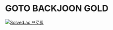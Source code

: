 # GOTO BACKJOON GOLD
[![Solved.ac
프로필](http://mazassumnida.wtf/api/v2/generate_badge?boj=hyogi)](https://solved.ac/hyogi)
